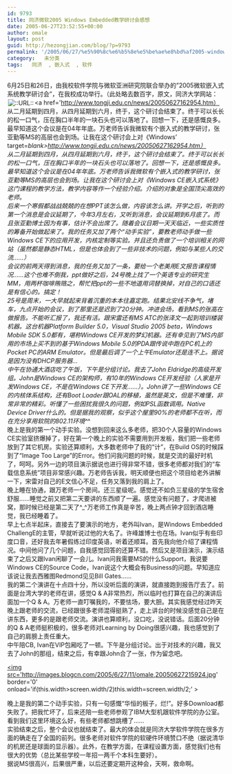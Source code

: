 ```yaml
---
id: 9793
title: 同济微软2005 Windows Embedded教学研讨会感想
date: 2005-06-27T23:52:55+00:00
author: omale
layout: post
guid: http://hezongjian.com/blog/?p=9793
permalink: '/2005/06/27/%e5%90%8c%e6%b5%8e%e5%be%ae%e8%bd%af2005-windows-embedded%e6%95%99%e5%ad%a6%e7%a0%94%e8%ae%a8%e4%bc%9a%e6%84%9f%e6%83%b3/'
category:   未分类
tags:   同济  , 嵌入式  , 软件
---
```

6月25日和26日，由我校软件学院与微软亚洲研究院联合举办的&#8221;2005微软嵌入式系统教学研讨会&#8221;，在我校成功举行。（此处略去数百字，原文，同济大学网站：<img src=http://style.blogcn.com/blogcnpage/style/images/images/aurl.gif align=absbottom hspace=2 alt='::URL::' border=0><a href='http://www.tongji.edu.cn/news/20050627162954.htm）  
从二月延期到四月，从四月延期到六月，终于，这个研讨会结束了。终于可以长长的松一口气，压在胸口半年的一块石头也可以落地了。回想一下，还是感慨良多。  
最早知道这个会议是在04年年底。万老师告诉我微软有个嵌入式的教学研讨，张亚勤等MS的高层也会到场。让我在这个研讨会上对《Windows&#8217; target=_blank>http://www.tongji.edu.cn/news/20050627162954.htm）  
从二月延期到四月，从四月延期到六月，终于，这个研讨会结束了。终于可以长长的松一口气，压在胸口半年的一块石头也可以落地了。回想一下，还是感慨良多。  
最早知道这个会议是在04年年底。万老师告诉我微软有个嵌入式的教学研讨，张亚勤等MS的高层也会到场。让我在这个研讨会上对《Windows</a> CE嵌入式系统》这门课程的教学方法，教学内容等作一个经验介绍。介绍的对象是全国顶尖高效的老师。  
后来一个寒假都战战兢兢的在想PPT该怎么做，内容该怎么讲。开学之后，听到的第一个消息是会议延期了，今年3月左右，又听到消息，会议延期到6月底了。而且张亚勤博士因为有事，估计不会出席了。随着会议日期一天天临近，一些实质性的筹备开始做起来了。我的任务又加了两个“动手实验”，要教老师动手做一些Windows CE下的应用开发，内核定制等实验。并且还负责做了一个培训相关的网站（虽然都是静态HTML，但是也体会到了一些非技术的问题，例如与某些人的交流……）  
会议的前两天得到消息，我的任务又加了一条，要给一个老美用E文报告课程情况……这个也难不倒我，ppt做好之后，24号晚上找了一个英语专业的研究生MM，用两杯咖啡贿赂之，帮忙把ppt的一些不地道用词替换掉，对自己的口语还是有信心的。搞定！  
25号是周末，一大早就起来背着沉重的本本往嘉定跑。结果北安线不争气，堵车，九点开始的会议，到了那里还是迟到了20分钟。冲进会场，看到MS的张高在做报告。不能听汇报了，我还有活。跟宋雷还有MS ATC的张泽文一起到培训楼装机器。这台机器Platform Builder 5.0，Visual Studio 2005 beta，Windows Mobile SDK 5.0都有，堪称Windows CE开发的梦幻机器。还有幸见到了MS内部用的市场上买不到的基于Windows Mobile 5.0的PDA跟传说中跑在PC机上的Pocket PC的ARM Emulator。但是最后调了一个上午Emulator还是连不上。据说是因为没有DHCP服务器…  
中午在协通大酒店吃了午饭，下午是分组讨论。我去了John Eldridge的高级开发组。John是Windows CE的架构师，有10年的Windows CE开发经验（人家是开发Windows CE，不是在Windows CE下开发……）。John讲了一些Windows CE的内核体系结构，还有Boot Loader跟OAL的移植，虽然是英文，但是不难懂，非常非常的精彩。听懂了一些困扰我很久的问题，例如PSL函数调用。Native Device Driver什么的。但是据我的观察，似乎这个屋里90%的老师都不在听，而在充分享用软院的802.11环境^_^  
晚上是我的第一个动手实验。没想到回来这么多老师，把30个人容量的Windows CE实验室挤爆掉了，好在第一个晚上的实验不需要用到开发板，我们把一些老师放到了其它机房。实验还算顺利，大多数老师中了我的“计”，在Build OS的时候踩到了“Image Too Large”的Error。他们问我问题的时候，就是交流的最好时机了，呵呵。另外一边的项目演示据说也进行得非常不错，很多老师都对我们的“车载信息系统”项目非常感兴趣。万老师告诉我，明天顺便也把这个项目给老外讲解一下，宋雷对自己的E文信心不足，任务又落到我的肩上了。  
晚上睡在协通，跟万老师一个房间。还三星级呢。感觉还不如负三星级的学生宿舍舒服……睡觉之前又把第二天要讲的东西顺了一遍。感觉没有问题了，才爬进被窝，那时候已经是第二天了^_^万老师工作真是辛苦，晚上两点钟才回到酒店睡觉，我已经睡着了。  
早上七点半起床，直接去了要演示的地方，老外叫Ivan，是Windows Embedded ChallengE的主管，早就听说过他的大名了。许峰雄博士也在场。Ivan似乎有些印度口音，还好我去年暑假练过印度英语，听着还顺耳。首先我向他介绍了课程情况。中间他问了几个问题，自我感觉回答的还算不错。然后又是项目演示，演示结束了之后又跟Ivan闲聊了一会儿。Ivan问我需要MS的什么Support，我说要Windows CE的Source Code，Ivan说这个大概会有Business的问题。早知道应该说让我去西雅图Redmond见见Bill Gates……  
我的第二个演讲在十点四十分，所以没听后面的演讲，就直接跑到报告厅去了。前面是台湾大学的老师在讲，感觉Q & A非常热烈，所以临时也打算在自己的演讲后面加一个Q & A。万老师一直叮嘱我的，不要怯场，要大胆。其实我感觉经过昨天晚上跟老师的交流，已经跟很多老师混得挺熟了，走上讲台的时候没感觉自己是在讲东西，更多的是跟老师交流。演讲也算顺利，没口吃，没说错话。后面20分钟的Q & A老师挺积极的，很多老师对Learning by Doing很感兴趣，我也感觉到了自己的肩膀上责任重大。  
中午陪CB, Ivan在VIP包厢吃了一顿。下午是分组讨论。出于对技术的兴趣，我又去了John的那组，结束之后，有幸跟John合了一张，作为留念吧。

<a href='http://images.blogcn.com/2005/6/27/11/omale,20050627215924.jpg'  target='_blank' ><img src='http://images.blogcn.com/2005/6/27/11/omale,20050627215924.jpg' border='0' onload='if(this.width>screen.width/2)this.width=screen.width/2;&#8217; ></img></a>

晚上是我的第二个动手实验，只有一句感慨“华恒的板子，烂!”。好多Download都失败了。把我忙坏了，后来还陪一些老师参观了IBM大型机跟软件学院的办公室。看到我们这里环境这么好，有些老师都想跳槽了……  
实验结束之后，整个会议也就结束了。最大的体会就是同济大学软件学院在很多方面的确走在了全国的前列。很多老师对软件学院的软硬件环境赞口不绝（据说清华的机房还是球面的显示器）。此外，在教学方面，在课程设置方面，感觉我们也有很大的优势（总比某些学校一年招一两千个本科生要好）。  
据说MS很高兴，后果很严重，以后还要定期开这种会，天啊，救命啊。